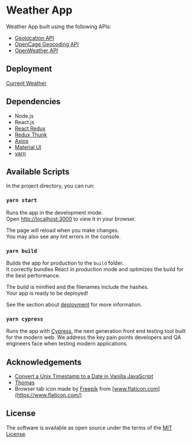# Weather App

Weather App built using the following APIs:
- [Geolocation API](https://developer.mozilla.org/en-US/docs/Web/API/Geolocation_API)
- [OpenCage Geocoding API](https://opencagedata.com/)
- [OpenWeather API](https://openweathermap.org/api)

## Deployment

[Current Weather](https://currentweather-gi.netlify.app/)

## Dependencies

- Node.js
- React.js
- [React Redux](https://react-redux.js.org/)
- [Redux Thunk](https://github.com/reduxjs/redux-thunk)
- [Axios](https://axios-http.com/)
- [Material UI](https://mui.com/)
- [yarn](https://classic.yarnpkg.com/en/)

## Available Scripts

In the project directory, you can run:

### `yarn start`

Runs the app in the development mode.\
Open [http://localhost:3000](http://localhost:3000) to view it in your browser.

The page will reload when you make changes.\
You may also see any lint errors in the console.

### `yarn build`

Builds the app for production to the `build` folder.\
It correctly bundles React in production mode and optimizes the build for the best performance.

The build is minified and the filenames include the hashes.\
Your app is ready to be deployed!

See the section about [deployment](https://facebook.github.io/create-react-app/docs/deployment) for more information.

### `yarn cypress`

Runs the app with [Cypress](https://www.cypress.io/), the next generation front end testing tool built for the modern web. We address the key pain points developers and QA engineers face when testing modern applications.

## Acknowledgements

- [Convert a Unix Timestamp to a Date in Vanilla JavaScript](https://coderrocketfuel.com/article/convert-a-unix-timestamp-to-a-date-in-vanilla-javascript)
- [Thomas](https://github.com/tochman)
- Browser tab icon made by [Freepik](https://www.freepik.com) from [www.flaticon.com](https://www.flaticon.com/)

## License

The software is available as open source under the terms of the [MIT License](https://opensource.org/licenses/MIT).
